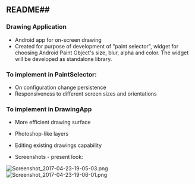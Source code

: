 ## README##

### Drawing Application  ###

* Android app for on-screen drawing
* Created for purpose of development of "paint selector", widget for choosing Android Paint Object's size, blur, alpha and color. The widget will be developed as standalone library. 

### To implement in PaintSelector: ###

* On configuration change persistence
* Responsiveness to different screen sizes and orientations

### To implement in DrawingApp ###

* More efficient drawing surface
* Photoshop-like layers
* Editing existing drawings capability

* Screenshots - present look:

![Screenshot_2017-04-23-19-05-03.png](https://bitbucket.org/repo/9a9649/images/2483177284-Screenshot_2017-04-23-19-05-03.png)
![Screenshot_2017-04-23-19-06-01.png](https://bitbucket.org/repo/9a9649/images/3447355535-Screenshot_2017-04-23-19-06-01.png)